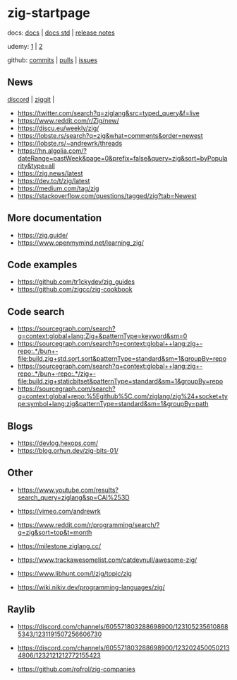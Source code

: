 # zig-startpage

docs:
[docs](https://ziglang.org/documentation/master/) |
[docs std](https://ziglang.org/documentation/master/std/) |
[release notes](https://ziglang.org/download/0.12.0/release-notes.html)

udemy:
[1](https://www.udemy.com/course/draft/4874656/learn/lecture/33883594) |
[2](https://www.udemy.com/course/draft/5340712/learn/lecture/38367172)

github:
[commits](https://github.com/ziglang/zig/commits/master/) |
[pulls](https://github.com/ziglang/zig/pulls?q=is%3Apr+is%3Aopen+sort%3Aupdated-desc) |
[issues](https://github.com/ziglang/zig/issues)

## News

[discord](https://discord.com/channels/605571803288698900/1024381264213594242) |
[ziggit](https://ziggit.dev/) |

- https://twitter.com/search?q=ziglang&src=typed_query&f=live
- https://www.reddit.com/r/Zig/new/
- https://discu.eu/weekly/zig/
- https://lobste.rs/search?q=zig&what=comments&order=newest
- https://lobste.rs/~andrewrk/threads
- https://hn.algolia.com/?dateRange=pastWeek&page=0&prefix=false&query=zig&sort=byPopularity&type=all
- https://zig.news/latest
- https://dev.to/t/zig/latest
- https://medium.com/tag/zig
- https://stackoverflow.com/questions/tagged/zig?tab=Newest

## More documentation

- https://zig.guide/
- https://www.openmymind.net/learning_zig/

## Code examples

- https://github.com/tr1ckydev/zig_guides
- https://github.com/zigcc/zig-cookbook

## Code search

- https://sourcegraph.com/search?q=context:global+lang:Zig+&patternType=keyword&sm=0
- https://sourcegraph.com/search?q=context:global++lang:zig+-repo:.*/bun+-file:build.zig+std.sort.sort&patternType=standard&sm=1&groupBy=repo
- https://sourcegraph.com/search?q=context:global++lang:zig+-repo:.*/bun+-repo:.*/zig+-file:build.zig+staticbitset&patternType=standard&sm=1&groupBy=repo
- https://sourcegraph.com/search?q=context:global+repo:%5Egithub%5C.com/ziglang/zig%24+socket+type:symbol+lang:zig&patternType=standard&sm=1&groupBy=path

## Blogs

- https://devlog.hexops.com/
- https://blog.orhun.dev/zig-bits-01/

## Other

- https://www.youtube.com/results?search_query=ziglang&sp=CAI%253D
- https://vimeo.com/andrewrk

- https://www.reddit.com/r/programming/search/?q=zig&sort=top&t=month
- https://milestone.ziglang.cc/

- https://www.trackawesomelist.com/catdevnull/awesome-zig/
- https://www.libhunt.com/l/zig/topic/zig
- https://wiki.nikiv.dev/programming-languages/zig/

## Raylib

- https://discord.com/channels/605571803288698900/1231052356108685343/1231191507256606730
- https://discord.com/channels/605571803288698900/1232024500502134806/1232121212772155423

- https://github.com/rofrol/zig-companies

